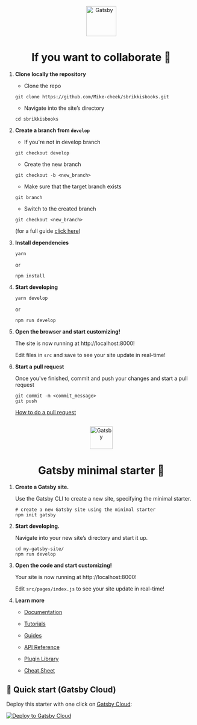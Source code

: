<p align="center">
  <a href="https://www.sbrikkisbooks.ga">
    <img alt="Gatsby" src="https://github.com/Mike-cheek/sbrikkisbooks/raw/gh-pages/icons/icon-96x96.png" width="80" />
  </a>
</p>
<h1 align="center">
  If you want to collaborate 🚀
</h1>

1.  **Clone locally the repository**
 
    - Clone the repo
    ```shell
    git clone https://github.com/Mike-cheek/sbrikkisbooks.git
    ```
    
    - Navigate into the site’s directory
    ```shell
    cd sbrikkisbooks
    ```
    
2.  **Create a branch from `develop`**

    - If you're not in develop branch
    ```shell
    git checkout develop
    ```
    
    - Create the new branch
    ```shell
    git checkout -b <new_branch>
    ```
    
    - Make sure that the target branch exists 
    ```shell
    git branch
    ```
    
    - Switch to the created branch
    ```shell
    git checkout <new_branch>
    ```
    
    (for a full guide <a href="https://devconnected.com/how-to-switch-branch-on-git/">click here</a>)
    
3.  **Install dependencies**

    ```shell
    yarn
    ```
    or
    ```shell
    npm install
    ```
    
4.  **Start developing**

    ```shell
    yarn develop
    ```
    or
    ```shell
    npm run develop
    ```
    
5.  **Open the browser and start customizing!**

    The site is now running at http://localhost:8000!

    Edit files in `src` and save to see your site update in real-time!
    
6. **Start a pull request**

    Once you've finished, commit and push your changes and start a pull request
    
    ```shell
    git commit -m <commit_message>
    git push
    ```
    
    <a href="https://docs.github.com/en/pull-requests/collaborating-with-pull-requests/proposing-changes-to-your-work-with-pull-requests/creating-a-pull-request" >How to do a pull request</a>
    
<h2></h2>

<p align="center">
  <a href="https://www.gatsbyjs.com/?utm_source=starter&utm_medium=readme&utm_campaign=minimal-starter">
    <img alt="Gatsby" src="https://www.gatsbyjs.com/Gatsby-Monogram.svg" width="60" />
  </a>
</p>

<h1 align="center">
  Gatsby minimal starter 🚀
</h1>

1.  **Create a Gatsby site.**

    Use the Gatsby CLI to create a new site, specifying the minimal starter.

    ```shell
    # create a new Gatsby site using the minimal starter
    npm init gatsby
    ```

2.  **Start developing.**

    Navigate into your new site’s directory and start it up.

    ```shell
    cd my-gatsby-site/
    npm run develop
    ```

3.  **Open the code and start customizing!**

    Your site is now running at http://localhost:8000!

    Edit `src/pages/index.js` to see your site update in real-time!

4.  **Learn more**

    - [Documentation](https://www.gatsbyjs.com/docs/?utm_source=starter&utm_medium=readme&utm_campaign=minimal-starter)

    - [Tutorials](https://www.gatsbyjs.com/tutorial/?utm_source=starter&utm_medium=readme&utm_campaign=minimal-starter)

    - [Guides](https://www.gatsbyjs.com/tutorial/?utm_source=starter&utm_medium=readme&utm_campaign=minimal-starter)

    - [API Reference](https://www.gatsbyjs.com/docs/api-reference/?utm_source=starter&utm_medium=readme&utm_campaign=minimal-starter)

    - [Plugin Library](https://www.gatsbyjs.com/plugins?utm_source=starter&utm_medium=readme&utm_campaign=minimal-starter)

    - [Cheat Sheet](https://www.gatsbyjs.com/docs/cheat-sheet/?utm_source=starter&utm_medium=readme&utm_campaign=minimal-starter)

## 🚀 Quick start (Gatsby Cloud) 

Deploy this starter with one click on [Gatsby Cloud](https://www.gatsbyjs.com/cloud/):

[<img src="https://www.gatsbyjs.com/deploynow.svg" alt="Deploy to Gatsby Cloud">](https://www.gatsbyjs.com/dashboard/deploynow?url=https://github.com/gatsbyjs/gatsby-starter-minimal)
